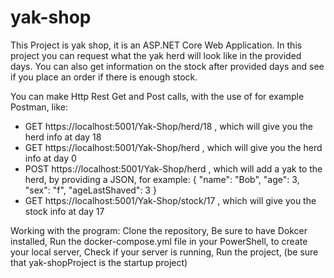 # yak-shop

This Project is yak shop, it is an ASP.NET Core Web Application.
In this project you can request what the yak herd will look like in the provided days.
You can also get information on the stock after provided days and see if you place an order if there is enough stock.

You can make Http Rest Get and Post calls, with the use of for example Postman, like:
- GET https://localhost:5001/Yak-Shop/herd/18 , which will give you the herd info at day 18
- GET https://localhost:5001/Yak-Shop/herd , which will give you the herd info at day 0
- POST https://localhost:5001/Yak-Shop/herd , which will add a yak to the herd, by providing a JSON, for example:
{
    "name": "Bob",
    "age": 3,
    "sex": "f",
    "ageLastShaved": 3
}
- GET https://localhost:5001/Yak-Shop/stock/17 , which will give you the stock info at day 17

Working with the program:
Clone the repository,
Be sure to have Dokcer installed,
Run the docker-compose.yml file in your PowerShell, to create your local server,
Check if your server is running,
Run the project, (be sure that yak-shopProject is the startup project)
